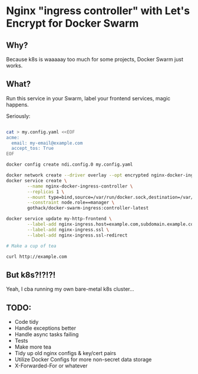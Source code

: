 # Nginx "ingress controller" with Let's Encrypt for Docker Swarm

## Why?
Because k8s is waaaaay too much for some projects, Docker Swarm just works.

## What?

Run this service in your Swarm, label your frontend services, magic happens.

Seriously:
```sh

cat > my.config.yaml <<EOF
acme:
  email: my-email@example.com
  accept_tos: True
EOF

docker config create ndi.config.0 my.config.yaml

docker network create --driver overlay --opt encrypted nginx-docker-ingress || true
docker service create \
        --name nginx-docker-ingress-controller \
        --replicas 1 \
        --mount type=bind,source=/var/run/docker.sock,destination=/var/run/docker.sock \
        --constraint node.role==manager \
        gothack/docker-swarm-ingress:controller-latest

docker service update my-http-frontend \
        --label-add nginx-ingress.host=example.com,subdomain.example.com \
        --label-add nginx-ingress.ssl \
        --label-add nginx-ingress.ssl-redirect

# Make a cup of tea

curl http://example.com
```

## But k8s?!?!?!
Yeah, I cba running my own bare-metal k8s cluster... <shrug />

## TODO:
- Code tidy
- Handle exceptions better
- Handle async tasks failing
- Tests
- Make more tea
- Tidy up old nginx configs & key/cert pairs
- Utilize Docker Configs for more non-secret data storage
- X-Forwarded-For or whatever
